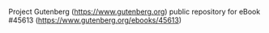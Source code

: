 Project Gutenberg (https://www.gutenberg.org) public repository for eBook #45613 (https://www.gutenberg.org/ebooks/45613)
